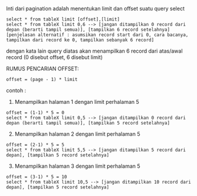 Inti dari pagination adalah menentukan limit dan offset suatu query select <br /> 
```
select * from tableX limit [offset],[limit]
select * from tableX limit 0,6 --> [jangan ditampilkan 0 record dari depan (berarti tampil semua)], [tampilkan 6 record setelahnya]
[penjelasan alternatif : asumsikan record start dari 0, cara bacanya, tampilkan dari record ke 0, tampilkan sebanyak 6 record]
```



dengan kata lain query diatas akan menampilkan 6 record dari atas/awal record (0 disebut offset, 6 disebut limit)

RUMUS PENCARIAN OFFSET:
```
offset = (page - 1) * limit
```

contoh : <br/>
1. Menampilkan halaman 1 dengan limit perhalaman 5
```
offset = (1-1) * 5 = 0
select * from tableX limit 0,5 --> [jangan ditampilkan 0 record dari depan (berarti tampil semua)], [tampilkan 5 record setelahnya]
```
2. Menampilkan halaman 2 dengan limit perhalaman 5
```
offset = (2-1) * 5 = 5
select * from tableX limit 5,5 --> [jangan ditampilkan 5 record dari depan], [tampilkan 5 record setelahnya]
```
3. Menampilkan halaman 3 dengan limit perhalaman 5
```
offset = (3-1) * 5 = 10
select * from tableX limit 10,5 --> [jangan ditampilkan 10 record dari depan], [tampilkan 5 record setelahnya]
```


